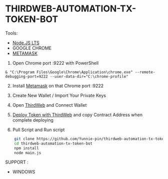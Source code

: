 # THIRDWEB-AUTOMATION-TX-TOKEN-BOT


Tools: 
- [Node.JS LTS](https://nodejs.org/en)
- GOOGLE CHROME
- [METAMASK](https://chromewebstore.google.com/detail/metamask/nkbihfbeogaeaoehlefnkodbefgpgknn?utm_source=www.google.com) 


1. Open Chrome port :9222 with PowerShell
``` 
& "C:\Program Files\Google\Chrome\Application\chrome.exe" --remote-debugging-port=9222 --user-data-dir="C:\chrome-profile" 
```

2. Install [Metamask](https://chromewebstore.google.com/detail/metamask/nkbihfbeogaeaoehlefnkodbefgpgknn?utm_source=www.google.com) on that Chrome port :9222

3. Create New Wallet / Import Your Private Keys

4. Open [ThirdWeb](https://thirdweb.com/thirdweb.eth/TokenERC20) and Connect Wallet

5. [Deploy Token with ThirdWeb](https://thirdweb.com/thirdweb.eth/TokenERC20/deploy) and copy Contract Address when complete deploying

6. Pull Script and Run script
```bash
    git clone https://github.com/Yunnie-pin/thirdweb-automation-tx-token-bot
    cd thirdweb-automation-tx-token-bot
    npm install
    node main.js
``` 

SUPPORT : 
- WINDOWS